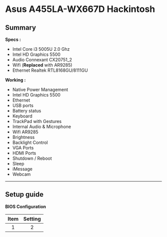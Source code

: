 Asus A455LA-WX667D Hackintosh
===================


**Summary**
-------
**Specs :**

 - Intel Core i3 5005U 2.0 Ghz
 - Intel HD Graphics 5500
 - Audio Connexant CX20751_2
 - Wifi (**Replaced** with AR9285)
 - Ethernet Realtek RTL8168GU/8111GU
 

**Working :**

 - Native Power Management
 - Intel HD Graphics 5500
 - Ethernet
 - USB ports
 - Battery status
 - Keyboard
 - TrackPad with Gestures 
 - Internal Audio & Microphone
 - Wifi AR9285
 - Brightness
 - Backlight Control
 - VGA Ports
 - HDMI Ports
 - Shutdown / Reboot
 - Sleep
 - iMessage
 - Webcam


----------

**Setup guide**
-----------
**BIOS Configuration**

Item | Setting 
:---:| :---:
1    | 2  


